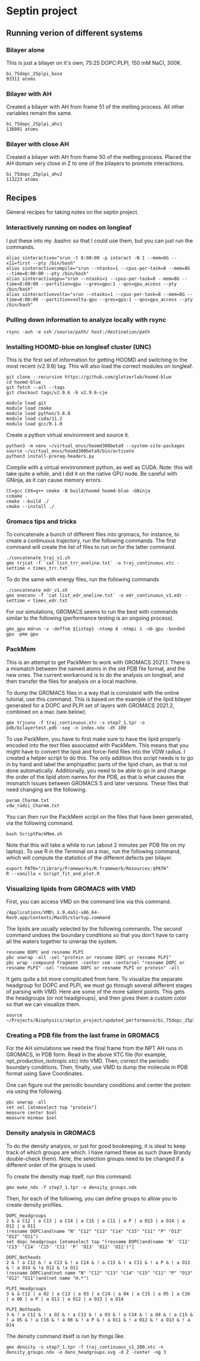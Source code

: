 # Septin project

## Running verion of different systems

### Bilayer alone
This is just a bilayer on it's own, 75:25 DOPC:PLPI, 150 mM NaCl, 300K.
    
    bi_75dopc_25plpi_base
    93311 atoms

### Bilayer with AH
Created a bilayer with AH from frame 51 of the melting process. All other variables
remain the same.

    bi_75dopc_25plpi_ahv1
    136801 atoms

### Bilayer with close AH
Created a bilayer with AH from frame 50 of the metling process. Placed the AH domain very
close in Z to one of the bilayers to promote interactions.

    bi_75dopc_25plpi_ahv2
    113223 atoms

## Recipes
General recipes for taking notes on the septin project.

### Interactively running on nodes on longleaf
I put these into my .bashrc so that I could use them, but you can just run the commands.

    alias sinteractive="srun -t 8:00:00 -p interact -N 1 --mem=6G --x11=first --pty /bin/bash"
    alias sinteractivecompile="srun --ntasks=1 --cpus-per-task=8 --mem=8G --time=8:00:00 --pty /bin/bash"
    alias sinteractivegpu="srun --ntasks=1 --cpus-per-task=8 --mem=8G --time=8:00:00 --partition=gpu --gres=gpu:1 --qos=gpu_access --pty /bin/bash"
    alias sinteractivevolta="srun --ntasks=1 --cpus-per-task=8 --mem=8G --time=8:00:00 --partition=volta-gpu --gres=gpu:1 --qos=gpu_access --pty /bin/bash"

### Pulling down information to analyze locally with rsync

    rsync -avh -e ssh /source/path/ host:/destination/path

### Installing HOOMD-blue on longleaf cluster (UNC)
This is the first set of information for getting HOOMD and switching to the most recent (v2.9.6) tag. This will
also load the correct modules on longleaf.

    git clone --recursive https://github.com/glotzerlab/hoomd-blue
    cd hoomd-blue
    git fetch --all --tags
    git checkout tags/v2.9.6 -b v2.9.6-cje
    
    module load git
    module load cmake
    module load python/3.8.8
    module load cuda/11.2
    module load gcc/9.1.0

Create a python virtual environment and source it.

    python3 -m venv ~/virtual_envs/hoomd300beta9 --system-site-packages
    source ~/virtual_envs/hoomd300beta9/bin/activate
    python3 install-prereq-headers.py
   
Compile with a virtual envinronment python, as well as CUDA. Note: this will take quite a while, and I did it on the
native GPU node. Be careful with GNinja, as it can cause memory errors.

    CC=gcc CXX=g++ cmake -B build/hoomd hoomd-blue -GNinja
    ccmake .
    cmake --build ./
    cmake --install ./

### Gromacs tips and tricks
To concatenate a bunch of different files into gromacs, for instance, to create a continuous trajectory, run the following
commands. The first command will create the list of files to run on for the latter command.

    ./concatenate_traj_v1.sh
    gmx trjcat -f `cat list_trr_oneline.txt` -o traj_continuous.xtc -settime < times_trr.txt

To do the same with energy files, run the following commands

    ./concatenate_edr_v1.sh
    gmx eneconv -f `cat list_edr_oneline.txt` -o edr_continuous_v1.edr -settime < times_edr.txt

For our simulations, GROMACS seems to run the best with commands similar to the following (performance testing is an
ongoing process).

    gmx_gpu mdrun -v -deffnm ${istep} -ntomp 8 -ntmpi 1 -nb gpu -bonded gpu -pme gpu

### PackMem
This is an attempt to get PackMem to work with GROMACS 2021.1. There is a mismatch between the named atoms in the old PDB file format, and
the new ones. The current workaround is to do the analysis on longleaf, and then transfer the files for analysis on a local
machine.

To dump the GROMACS files in a way that is consistent with the online tutorial, use this command. This is based on the example of
the lipid bilayer generated for a DOPC and PLPI set of layers with GROMACS 2021.2, combined on a mac (see below).

    gmx trjconv -f traj_continuous.xtc -s step7_1.tpr -o pdb/bilayertest.pdb -sep -n index.ndx -dt 100

To use PackMem, you have to first make sure to have the lipid properly encoded into the text files associated with PackMem. This means
that you might have to convert the lipid and force-field files into the VDW radius. I created a helper script to do this. The only 
addition this script needs is to go in by hand and label the amphipathic parts of the lipid chain, as that is not done automatically.
Additionally, you need to be able to go in and change the order of the lipid atom names for the PDB, as that is what causes the 
mismatch issues between GROMACS 5 and later versions. These files that need changing are the following.

    param_Charmm.txt
    vdw_radii_Charmm.txt

You can then run the PackMem script on the files that have been generated, via the following command.

    bash ScriptPackMem.sh

Note that this will take a while to run (about 2 minutes per PDB file on my laptop). To use R in the Terminal on a mac, 
run the following command, which will compute the statistics of the different defects per bilayer.

    export PATH="/Library/Frameworks/R.framework/Resources:$PATH"
    R --vanilla < Script_fit_and_plot.R

### Visualizing lipids from GROMACS with VMD

First, you can access VMD on the command line via this command.

    /Applications/VMD\ 1.9.4a51-x86_64-Rev9.app/Contents/MacOS/startup.command

The lipids are usually selected by the following commands. The second command undoes the
boundary conditions so that you don't have to carry all the waters together to unwrap
the system.

    resname DOPC and resname PLPI
    pbc unwrap -all -sel "protein or resname DOPC or resname PLPI"
    pbc wrap -compound fragment -center com -centersel "resname DOPC or resname PLPI" -sel "resname DOPC or resname PLPI or protein" -all

It gets quite a bit more complicated from here. To visualize the separate headgroup for DOPC and PLPI, we
must go through several different stages of parsing with VMD. Here are some of the more salient points. This gets
the headgroups (or not headgroups), and then gives them a custom color so that we can visualize them.

    source ~/Projects/Biophysics/septin_project/updated_performance/bi_75dopc_25plpi_ahv3/setup_graphics.tcl

### Creating a PDB file from the last frame in GROMACS

For the AH simulations we need the final frame from the NPT AH runs in GROMACS, in PDB form. Read in the above XTC file (for example,
npt_production_isotropic.xtc) into VMD. Then, correct the periodic boundary conditions. Then, finally, use VMD to dump the molecule
in PDB format using Save Coordinates.

One can figure out the periodic boundary conditions and center the protein via using the following.

    pbc unwrap -all
    set sel [atomselect top "protein"]
    measure center $sel
    measure minmax $sel

### Density analysis in GROMACS

To do the density analysis, or just for good bookeeping, it is ideal to keep track of which groups are which. I have named these
as such (have Brandy double-check them). Note, the selection groups need to be changed if a different order of the groups
is used.

To create the density map itself, run this command.

    gmx make_ndx -f step7_1.tpr -o density_groups.ndx

Then, for each of the following, you can define groups to allow you to create density profiles.

    DOPC_Headgroups
    2 & a C12 | a C13 | a C14 | a C15 | a C11 | a P | a O13 | a O14 | a O12 | a O11
    (resname DOPC)and(name "N" "C12" "C13" "C14" "C15" "C11" "P" "O13" "O12" "O11")
    set dopc_headgroups [atomselect top "(resname DOPC)and(name 'N' 'C12' 'C13' 'C14' 'C15' 'C11' 'P' 'O13' 'O12' 'O11')"]

    DOPC_Notheads
    2 & ! a C12 & ! a C13 & ! a C14 & ! a C15 & ! a C11 & ! a P & ! a O13 & ! a O14 & !a O12 & !a O11
    (resname DOPC)and(not name "N" "C12" "C13" "C14" "C15" "C11" "P" "O13" "O12" "O11")and(not name "H.*")

    PLPI_Headgroups
    3 & a C12 | a O2 | a C13 | a O3 | a C14 | a O4 | a C15 | a O5 | a C16 | a O6 | a P | a O11 | a O12 | a O13 | a O14 

    PLPI_Notheads
    3 & ! a C12 & ! a O2 & ! a C13 & ! a O3 & ! a C14 & ! a O4 & ! a C15 & ! a O5 & ! a C16 & ! a O6 & ! a P & ! a O11 & ! a O12 & ! a O13 & ! a O14 

The density command itself is run by things like.

    gmx density -s step7_1.tpr -f traj_continuous_v1_200.xtc -n density_groups.ndx -o dens_headgroups.xvg -d Z -center -ng 3













